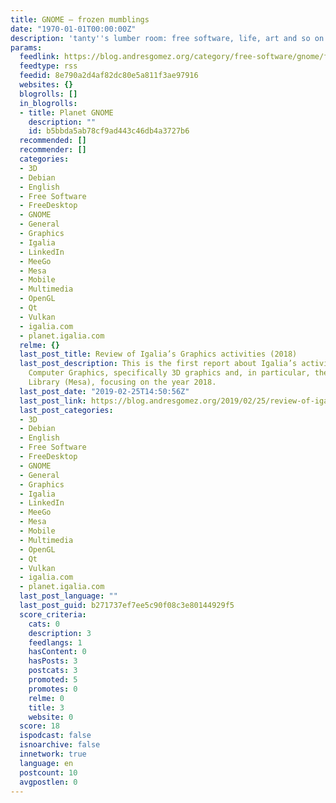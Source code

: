 ```yaml
---
title: GNOME – frozen mumblings
date: "1970-01-01T00:00:00Z"
description: 'tanty''s lumber room: free software, life, art and so on ...'
params:
  feedlink: https://blog.andresgomez.org/category/free-software/gnome/feed/
  feedtype: rss
  feedid: 8e790a2d4af82dc80e5a811f3ae97916
  websites: {}
  blogrolls: []
  in_blogrolls:
  - title: Planet GNOME
    description: ""
    id: b5bbda5ab78cf9ad443c46db4a3727b6
  recommended: []
  recommender: []
  categories:
  - 3D
  - Debian
  - English
  - Free Software
  - FreeDesktop
  - GNOME
  - General
  - Graphics
  - Igalia
  - LinkedIn
  - MeeGo
  - Mesa
  - Mobile
  - Multimedia
  - OpenGL
  - Qt
  - Vulkan
  - igalia.com
  - planet.igalia.com
  relme: {}
  last_post_title: Review of Igalia’s Graphics activities (2018)
  last_post_description: This is the first report about Igalia’s activities around
    Computer Graphics, specifically 3D graphics and, in particular, the Mesa3D Graphics
    Library (Mesa), focusing on the year 2018.
  last_post_date: "2019-02-25T14:50:56Z"
  last_post_link: https://blog.andresgomez.org/2019/02/25/review-of-igalias-graphics-activities-2018/
  last_post_categories:
  - 3D
  - Debian
  - English
  - Free Software
  - FreeDesktop
  - GNOME
  - General
  - Graphics
  - Igalia
  - LinkedIn
  - MeeGo
  - Mesa
  - Mobile
  - Multimedia
  - OpenGL
  - Qt
  - Vulkan
  - igalia.com
  - planet.igalia.com
  last_post_language: ""
  last_post_guid: b271737ef7ee5c90f08c3e80144929f5
  score_criteria:
    cats: 0
    description: 3
    feedlangs: 1
    hasContent: 0
    hasPosts: 3
    postcats: 3
    promoted: 5
    promotes: 0
    relme: 0
    title: 3
    website: 0
  score: 18
  ispodcast: false
  isnoarchive: false
  innetwork: true
  language: en
  postcount: 10
  avgpostlen: 0
---
```

